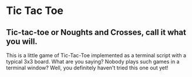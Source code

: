 # Tic Tac Toe
## Tic-tac-toe or Noughts and Crosses, call it what you will.

This is a little game of Tic-Tac-Toe implemented as a terminal script with a typical 3x3 board. What are you saying? Nobody plays such games in a terminal window? Well, you definitely haven't tried this one out yet!
